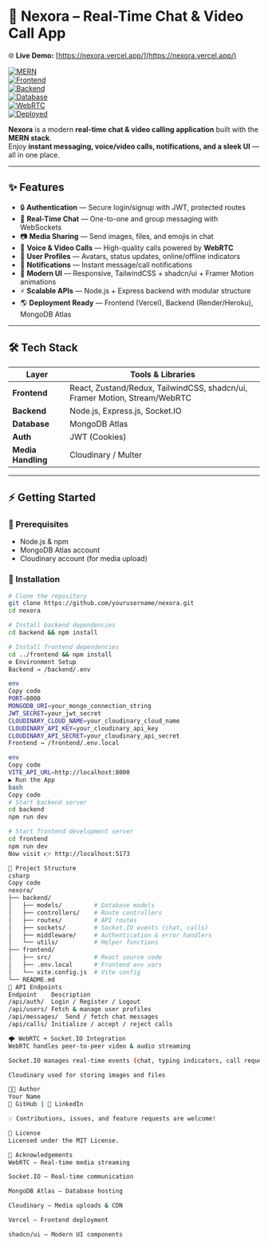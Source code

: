 # 🚀 Nexora – Real-Time Chat & Video Call App  

🌐 **Live Demo:** [https://nexora.vercel.app/](https://nexora.vercel.app/)  

[![MERN](https://img.shields.io/badge/Stack-MERN-green?style=flat-square&logo=mongodb)]()  
[![Frontend](https://img.shields.io/badge/Frontend-React-blue?style=flat-square&logo=react)]()  
[![Backend](https://img.shields.io/badge/Backend-Express-black?style=flat-square&logo=express)]()  
[![Database](https://img.shields.io/badge/Database-MongoDB-brightgreen?style=flat-square&logo=mongodb)]()  
[![WebRTC](https://img.shields.io/badge/Video-Calls-orange?style=flat-square&logo=webrtc)]()  
[![Deployed](https://img.shields.io/badge/Deployed-Live-success?style=flat-square&logo=vercel)]()  

**Nexora** is a modern **real-time chat & video calling application** built with the **MERN stack**.  
Enjoy **instant messaging, voice/video calls, notifications, and a sleek UI** — all in one place.  

---

## ✨ Features  

- 🔒 **Authentication** — Secure login/signup with JWT, protected routes  
- 💬 **Real-Time Chat** — One-to-one and group messaging with WebSockets  
- 📷 **Media Sharing** — Send images, files, and emojis in chat  
- 🎥 **Voice & Video Calls** — High-quality calls powered by **WebRTC**  
- 👤 **User Profiles** — Avatars, status updates, online/offline indicators  
- 🔔 **Notifications** — Instant message/call notifications  
- 🎨 **Modern UI** — Responsive, TailwindCSS + shadcn/ui + Framer Motion animations  
- ⚡ **Scalable APIs** — Node.js + Express backend with modular structure  
- 🌎 **Deployment Ready** — Frontend (Vercel), Backend (Render/Heroku), MongoDB Atlas  

---

## 🛠️ Tech Stack  

| Layer      | Tools & Libraries |  
|-----------|-------------------|  
| **Frontend** | React, Zustand/Redux, TailwindCSS, shadcn/ui, Framer Motion, Stream/WebRTC |  
| **Backend** | Node.js, Express.js, Socket.IO |  
| **Database** | MongoDB Atlas |  
| **Auth** | JWT (Cookies) |  
| **Media Handling** | Cloudinary / Multer |  

---

## ⚡ Getting Started  

### 🔑 Prerequisites  
- Node.js & npm  
- MongoDB Atlas account  
- Cloudinary account (for media upload)  

### 🚀 Installation  

```bash
# Clone the repository
git clone https://github.com/yourusername/nexora.git
cd nexora

# Install backend dependencies
cd backend && npm install

# Install frontend dependencies
cd ../frontend && npm install
⚙️ Environment Setup
Backend → /backend/.env

env
Copy code
PORT=8000
MONGODB_URI=your_mongo_connection_string
JWT_SECRET=your_jwt_secret
CLOUDINARY_CLOUD_NAME=your_cloudinary_cloud_name
CLOUDINARY_API_KEY=your_cloudinary_api_key
CLOUDINARY_API_SECRET=your_cloudinary_api_secret
Frontend → /frontend/.env.local

env
Copy code
VITE_API_URL=http://localhost:8000
▶️ Run the App
bash
Copy code
# Start backend server
cd backend
npm run dev

# Start frontend development server
cd frontend
npm run dev
Now visit 👉 http://localhost:5173

📁 Project Structure
csharp
Copy code
nexora/
├── backend/
│   ├── models/         # Database models
│   ├── controllers/    # Route controllers
│   ├── routes/         # API routes
│   ├── sockets/        # Socket.IO events (chat, calls)
│   ├── middleware/     # Authentication & error handlers
│   └── utils/          # Helper functions
├── frontend/
│   ├── src/            # React source code
│   ├── .env.local      # Frontend env vars
│   └── vite.config.js  # Vite config
└── README.md
🔗 API Endpoints
Endpoint	Description
/api/auth/	Login / Register / Logout
/api/users/	Fetch & manage user profiles
/api/messages/	Send / fetch chat messages
/api/calls/	Initialize / accept / reject calls

🌩️ WebRTC + Socket.IO Integration
WebRTC handles peer-to-peer video & audio streaming

Socket.IO manages real-time events (chat, typing indicators, call requests)

Cloudinary used for storing images and files

👨‍💻 Author
Your Name
🔗 GitHub | 🔗 LinkedIn

💡 Contributions, issues, and feature requests are welcome!

📄 License
Licensed under the MIT License.

🙏 Acknowledgements
WebRTC — Real-time media streaming

Socket.IO — Real-time communication

MongoDB Atlas — Database hosting

Cloudinary — Media uploads & CDN

Vercel — Frontend deployment

shadcn/ui — Modern UI components



